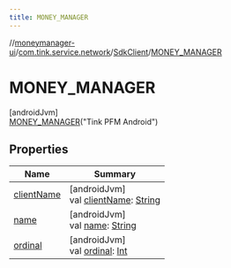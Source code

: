```yaml
---
title: MONEY_MANAGER
---
```

//[moneymanager-ui](../../../../index.html)/[com.tink.service.network](../../index.html)/[SdkClient](../index.html)/[MONEY_MANAGER](index.html)



# MONEY_MANAGER



[androidJvm]\
[MONEY_MANAGER](index.html)(&quot;Tink PFM Android&quot;)



## Properties


| Name | Summary |
|---|---|
| [clientName](../client-name.html) | [androidJvm]<br>val [clientName](../client-name.html): [String](https://kotlinlang.org/api/latest/jvm/stdlib/kotlin/-string/index.html) |
| [name](../-t-i-n-k_-l-i-n-k/index.html#-372974862%2FProperties%2F1000845458) | [androidJvm]<br>val [name](../-t-i-n-k_-l-i-n-k/index.html#-372974862%2FProperties%2F1000845458): [String](https://kotlinlang.org/api/latest/jvm/stdlib/kotlin/-string/index.html) |
| [ordinal](../-t-i-n-k_-l-i-n-k/index.html#-739389684%2FProperties%2F1000845458) | [androidJvm]<br>val [ordinal](../-t-i-n-k_-l-i-n-k/index.html#-739389684%2FProperties%2F1000845458): [Int](https://kotlinlang.org/api/latest/jvm/stdlib/kotlin/-int/index.html) |

